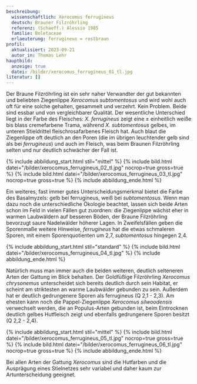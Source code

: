 ```yaml
---
beschreibung:
  wissenschaftlich: Xerocomus ferrugineus
  deutsch: Brauner Filzröhrling
  referenz: (Schaeff.) Alessio 1985
  familie: Boletaceae
  erlaeuterung: ferrugineus = rostbraun
profil:
  aktualisiert: 2023-09-21
  autor_in: Thomas Lehr
hauptbild:
  anzeige: true
  datei: /bilder/xerocomus_ferrugineus_01_tl.jpg
literatur: []
---
```

Der Braune Filzröhrling ist ein sehr naher Verwandter der gut bekannten und beliebten Ziegenlippe *Xerocomus subtomentosus* und wird wohl auch oft für eine solche gehalten, gesammelt und verzehrt. Kein Problem. Beide sind essbar und von vergleichbarer Qualität. Der wesentliche Unterschied liegt in der Farbe des Fleisches: *X. ferrugineus* zeigt eine ± einheitlich weiße bis blass cremefarbene Trama, während *X. subtomentosus* gelbes, im unteren Stieldrittel fleischrosafarbenes Fleisch hat. Auch blaut die Ziegenlippe oft deutlich an den Poren (die im übrigen leuchtender gelb sind als bei *ferrugineus*) und auch im Fleisch, was beim Braunen Filzröhrling selten und nur deutlich schwächer der Fall ist.

{% include abbildung_start.html stil="mittel" %}
{% include bild.html datei="/bilder/xerocomus_ferrugineus_02_tl.jpg" nocrop=true gross=true %}
{% include bild.html datei="/bilder/xerocomus_ferrugineus_03_tl.jpg" nocrop=true gross=true %}
{% include abbildung_ende.html %}

Ein weiteres, fast immer gutes Unterscheidungsmerkmal bietet die Farbe des Basalmyzels: gelb bei ferrugineus, weiß bei *subtomentosus*. Wenn man dazu noch die unterschiedliche Ökologie beachtet, lassen sich beide Arten schon im Feld in vielen Fällen gut zuordnen: die Ziegenlippe wächst eher in warmen Laubwäldern auf besseren Böden, der Braune Filzröhrling bevorzugt saure Nadelwälder höherer Lagen. In Zweifelsfällen geben die Sporenmaße weitere Hinweise, *ferrugineus* hat die etwas schmaleren Sporen, mit einem Sporenquotienten um 2,7, *subtomentosus* hingegen 2,4.

{% include abbildung_start.html stil="standard" %}
{% include bild.html datei="/bilder/xerocomus_ferrugineus_04_tl.jpg" %}
{% include abbildung_ende.html %}

Natürlich muss man immer auch die beiden weiteren, deutlich selteneren Arten der Gattung im Blick behalten. Der Goldfüßige Filzröhrling *Xerocomus chrysonemus* unterscheidet sich bereits deutlich durch sein Habitat, er scheint am striktesten an warme Laubwälder gebunden zu sein. Außerdem hat er deutlich gedrungenere Sporen als ferrugineus (Q 2,1 - 2,3). Am ehesten kann noch die Pappel-Ziegenlippe *Xerocomus silwoodensis* verwechselt werden, die an Populus-Arten gebunden ist, beim Eintrocknen deutlich gelbes Hutfleisch zeigt und ebenfalls gedrungenere Sporen besitzt (Q 2,2 - 2,4).

{% include abbildung_start.html stil="mittel" %}
{% include bild.html datei="/bilder/xerocomus_ferrugineus_05_tl.jpg" nocrop=true gross=true %}
{% include bild.html datei="/bilder/xerocomus_ferrugineus_06_tl.jpg" nocrop=true gross=true %}
{% include abbildung_ende.html %}

Bei allen Arten der Gattung *Xerocomus* sind die Hutfarben und die Ausprägung eines Stielnetzes sehr variabel und daher kaum zur Artunterscheidung geeignet.